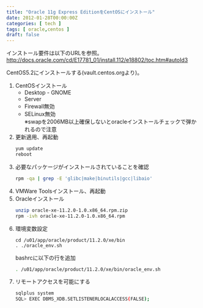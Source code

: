 ```yaml
---
title: "Oracle 11g Express EditionをCentOSにインストール"
date: 2012-01-28T00:00:00Z
categories: [ tech ]
tags: [ oracle,centos ]
draft: false
---
```


インストール要件は以下のURLを参照。
http://docs.oracle.com/cd/E17781_01/install.112/e18802/toc.htm#autoId3

CentOS5.2にインストールする(vault.centos.orgより)。

1. CentOSインストール
   * Desktop - GNOME
   * Server
   * Firewall無効
   * SELinux無効  
   ※swapを2006MB以上確保しないとoracleインストールチェックで弾かれるので注意
1. 更新適用、再起動
   ``` bash
   yum update
   reboot
   ```
1. 必要なパッケージがインストールされていることを確認
   ```bash
   rpm -qa | grep -E 'glibc|make|binutils|gcc|libaio'
   ```
1. VMWare Toolsインストール、再起動
1. Oracleインストール
   ```bash
   unzip oracle-xe-11.2.0-1.0.x86_64.rpm.zip
   rpm -ivh oracle-xe-11.2.0-1.0.x86_64.rpm
   ```
1. 環境変数設定
   ```
   cd /u01/app/oracle/product/11.2.0/xe/bin
   . ./oracle_env.sh
   ```
   bashrcに以下の行を追加
   ```bash
   . /u01/app/oracle/product/11.2.0/xe/bin/oracle_env.sh
   ```
1. リモートアクセスを可能にする
   ```bash
   sqlplus system
   SQL> EXEC DBMS_XDB.SETLISTENERLOCALACCESS(FALSE);
   ```